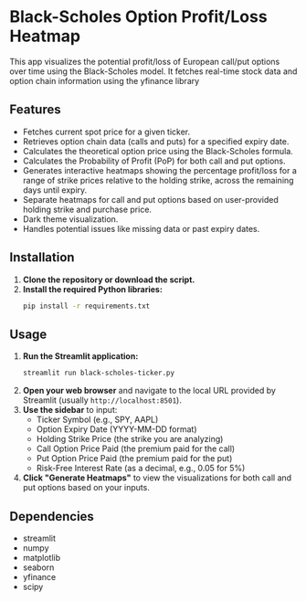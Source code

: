 # Black-Scholes Option Profit/Loss Heatmap

This app visualizes the potential profit/loss of European call/put options over time using the Black-Scholes model. It fetches real-time stock data and option chain information using the yfinance library

## Features

*   Fetches current spot price for a given ticker.
*   Retrieves option chain data (calls and puts) for a specified expiry date.
*   Calculates the theoretical option price using the Black-Scholes formula.
*   Calculates the Probability of Profit (PoP) for both call and put options.
*   Generates interactive heatmaps showing the percentage profit/loss for a range of strike prices relative to the holding strike, across the remaining days until expiry.
*   Separate heatmaps for call and put options based on user-provided holding strike and purchase price.
*   Dark theme visualization.
*   Handles potential issues like missing data or past expiry dates.

## Installation

1.  **Clone the repository or download the script.**
2.  **Install the required Python libraries:**
    ```bash
    pip install -r requirements.txt
    ```

## Usage

1.  **Run the Streamlit application:**
    ```bash
    streamlit run black-scholes-ticker.py
    ```
2.  **Open your web browser** and navigate to the local URL provided by Streamlit (usually `http://localhost:8501`).
3.  **Use the sidebar** to input:
    *   Ticker Symbol (e.g., SPY, AAPL)
    *   Option Expiry Date (YYYY-MM-DD format)
    *   Holding Strike Price (the strike you are analyzing)
    *   Call Option Price Paid (the premium paid for the call)
    *   Put Option Price Paid (the premium paid for the put)
    *   Risk-Free Interest Rate (as a decimal, e.g., 0.05 for 5%)
4.  **Click "Generate Heatmaps"** to view the visualizations for both call and put options based on your inputs.

## Dependencies

*   streamlit
*   numpy
*   matplotlib
*   seaborn
*   yfinance
*   scipy
